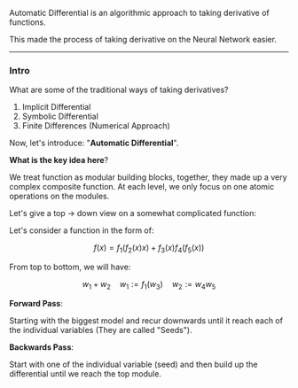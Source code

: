 Automatic Differential is an algorithmic approach to taking derivative of functions. 

This made the process of taking derivative on the Neural Network easier. 

---
### **Intro**

What are some of the traditional ways of taking derivatives? 
1. Implicit Differential 
2. Symbolic Differential 
3. Finite Differences (Numerical Approach)

Now, let's introduce: "**Automatic Differential**". 

**What is the key idea here**? 

We treat function as modular building blocks, together, they made up a very complex composite function. At each level, we only focus on one atomic operations on the modules. 

Let's give a top -> down view on a somewhat complicated function: 

Let's consider a function in the form of: 

$$
f(x) = f_1(f_2(x)x) + f_3(x)f_4(f_5(x))
$$

From top to bottom, we will have: 

$$
w_1 + w_2\quad w_1 := f_1(w_3) \quad w_2 := w_4w_5
$$






**Forward Pass**: 

Starting with the biggest model and recur downwards until it reach each of the individual variables (They are called "Seeds").

**Backwards Pass**: 

Start with one of the individual variable (seed) and then build up the differential until we reach the top module. 


